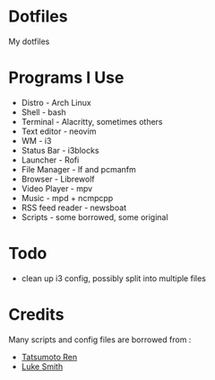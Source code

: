 # Dotfiles

My dotfiles

# Programs I Use
* Distro - Arch Linux
* Shell - bash
* Terminal - Alacritty, sometimes others
* Text editor - neovim
* WM - i3
* Status Bar - i3blocks
* Launcher - Rofi
* File Manager - lf and pcmanfm
* Browser - Librewolf
* Video Player - mpv
* Music - mpd + ncmpcpp
* RSS feed reader - newsboat
* Scripts - some borrowed, some original

# Todo
* clean up i3 config, possibly split into multiple files

# Credits
Many scripts and config files are borrowed from :
* [Tatsumoto Ren](https://github.com/tatsumoto-ren/dotfiles)
* [Luke Smith](https://github.com/LukeSmithxyz/voidrice)

